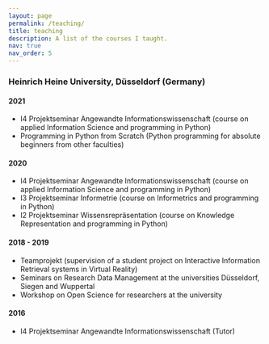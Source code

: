 ```yaml
---
layout: page
permalink: /teaching/
title: teaching
description: A list of the courses I taught.
nav: true
nav_order: 5
---
```


### Heinrich Heine University, Düsseldorf (Germany)
#### 2021
- I4 Projektseminar Angewandte Informationswissenschaft (course on applied Information Science and programming in Python)
- Programming in Python from Scratch (Python programming for absolute beginners from other faculties)

#### 2020
- I4 Projektseminar Angewandte Informationswissenschaft (course on applied Information Science and programming in Python)
- I3 Projektseminar Informetrie (course on Informetrics and programming in Python)
- I2 Projektseminar Wissensrepräsentation (course on Knowledge Representation and programming in Python)

#### 2018 - 2019
- Teamprojekt (supervision of a student project on Interactive Information Retrieval systems in Virtual Reality)
- Seminars on Research Data Management at the universities Düsseldorf, Siegen and Wuppertal
- Workshop on Open Science for researchers at the university

#### 2016
 - I4 Projektseminar Angewandte Informationswissenschaft (Tutor)
